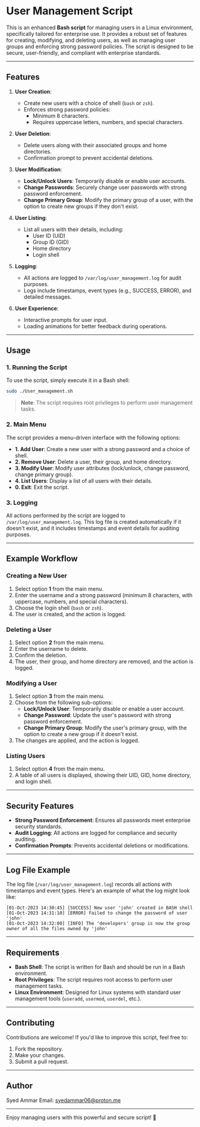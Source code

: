# User Management Script

This is an enhanced **Bash script** for managing users in a Linux environment, specifically tailored for enterprise use. It provides a robust set of features for creating, modifying, and deleting users, as well as managing user groups and enforcing strong password policies. The script is designed to be secure, user-friendly, and compliant with enterprise standards.

---

## Features

1. **User Creation**:
   - Create new users with a choice of shell (`bash` or `zsh`).
   - Enforces strong password policies:
     - Minimum 8 characters.
     - Requires uppercase letters, numbers, and special characters.

2. **User Deletion**:
   - Delete users along with their associated groups and home directories.
   - Confirmation prompt to prevent accidental deletions.

3. **User Modification**:
   - **Lock/Unlock Users**: Temporarily disable or enable user accounts.
   - **Change Passwords**: Securely change user passwords with strong password enforcement.
   - **Change Primary Group**: Modify the primary group of a user, with the option to create new groups if they don't exist.

4. **User Listing**:
   - List all users with their details, including:
     - User ID (UID)
     - Group ID (GID)
     - Home directory
     - Login shell

5. **Logging**:
   - All actions are logged to `/var/log/user_management.log` for audit purposes.
   - Logs include timestamps, event types (e.g., SUCCESS, ERROR), and detailed messages.

6. **User Experience**:
   - Interactive prompts for user input.
   - Loading animations for better feedback during operations.

---

## Usage

### 1. **Running the Script**
To use the script, simply execute it in a Bash shell:

```bash
sudo ./User_management.sh
```

> **Note**: The script requires root privileges to perform user management tasks.

### 2. **Main Menu**
The script provides a menu-driven interface with the following options:

- **1. Add User**: Create a new user with a strong password and a choice of shell.
- **2. Remove User**: Delete a user, their group, and home directory.
- **3. Modify User**: Modify user attributes (lock/unlock, change password, change primary group).
- **4. List Users**: Display a list of all users with their details.
- **0. Exit**: Exit the script.

### 3. **Logging**
All actions performed by the script are logged to `/var/log/user_management.log`. This log file is created automatically if it doesn't exist, and it includes timestamps and event details for auditing purposes.

---

## Example Workflow

### **Creating a New User**
1. Select option **1** from the main menu.
2. Enter the username and a strong password (minimum 8 characters, with uppercase, numbers, and special characters).
3. Choose the login shell (`bash` or `zsh`).
4. The user is created, and the action is logged.

### **Deleting a User**
1. Select option **2** from the main menu.
2. Enter the username to delete.
3. Confirm the deletion.
4. The user, their group, and home directory are removed, and the action is logged.

### **Modifying a User**
1. Select option **3** from the main menu.
2. Choose from the following sub-options:
   - **Lock/Unlock User**: Temporarily disable or enable a user account.
   - **Change Password**: Update the user's password with strong password enforcement.
   - **Change Primary Group**: Modify the user's primary group, with the option to create a new group if it doesn't exist.
3. The changes are applied, and the action is logged.

### **Listing Users**
1. Select option **4** from the main menu.
2. A table of all users is displayed, showing their UID, GID, home directory, and login shell.

---

## Security Features

- **Strong Password Enforcement**: Ensures all passwords meet enterprise security standards.
- **Audit Logging**: All actions are logged for compliance and security auditing.
- **Confirmation Prompts**: Prevents accidental deletions or modifications.

---

## Log File Example

The log file (`/var/log/user_management.log`) records all actions with timestamps and event types. Here's an example of what the log might look like:

```
[01-Oct-2023 14:30:45] [SUCCESS] New user 'john' created in BASH shell
[01-Oct-2023 14:31:10] [ERROR] Failed to change the password of user 'john'
[01-Oct-2023 14:32:00] [INFO] The 'developers' group is now the group owner of all the files owned by 'john'
```

---

## Requirements

- **Bash Shell**: The script is written for Bash and should be run in a Bash environment.
- **Root Privileges**: The script requires root access to perform user management tasks.
- **Linux Environment**: Designed for Linux systems with standard user management tools (`useradd`, `usermod`, `userdel`, etc.).

---

## Contributing

Contributions are welcome! If you'd like to improve this script, feel free to:

1. Fork the repository.
2. Make your changes.
3. Submit a pull request.

---

## Author

Syed Ammar
Email: syedammar06@proton.me

---

Enjoy managing users with this powerful and secure script! 🚀
